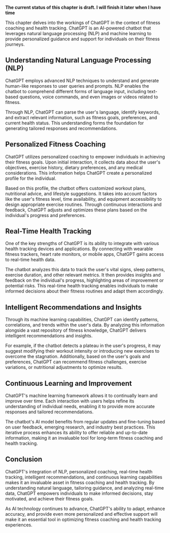 **The current status of this chapter is draft. I will finish it later when I have time**

This chapter delves into the workings of ChatGPT in the context of fitness coaching and health tracking. ChatGPT is an AI-powered chatbot that leverages natural language processing (NLP) and machine learning to provide personalized guidance and support for individuals on their fitness journeys.

Understanding Natural Language Processing (NLP)
-----------------------------------------------

ChatGPT employs advanced NLP techniques to understand and generate human-like responses to user queries and prompts. NLP enables the chatbot to comprehend different forms of language input, including text-based questions, voice commands, and even images or videos related to fitness.

Through NLP, ChatGPT can parse the user's language, identify keywords, and extract relevant information, such as fitness goals, preferences, and current health status. This understanding forms the foundation for generating tailored responses and recommendations.

Personalized Fitness Coaching
-----------------------------

ChatGPT utilizes personalized coaching to empower individuals in achieving their fitness goals. Upon initial interaction, it collects data about the user's objectives, exercise history, dietary preferences, and any medical considerations. This information helps ChatGPT create a personalized profile for the individual.

Based on this profile, the chatbot offers customized workout plans, nutritional advice, and lifestyle suggestions. It takes into account factors like the user's fitness level, time availability, and equipment accessibility to design appropriate exercise routines. Through continuous interactions and feedback, ChatGPT adjusts and optimizes these plans based on the individual's progress and preferences.

Real-Time Health Tracking
-------------------------

One of the key strengths of ChatGPT is its ability to integrate with various health tracking devices and applications. By connecting with wearable fitness trackers, heart rate monitors, or mobile apps, ChatGPT gains access to real-time health data.

The chatbot analyzes this data to track the user's vital signs, sleep patterns, exercise duration, and other relevant metrics. It then provides insights and feedback on the individual's progress, highlighting areas of improvement or potential risks. This real-time health tracking enables individuals to make informed decisions about their fitness routines and adapt them accordingly.

Intelligent Recommendations and Insights
----------------------------------------

Through its machine learning capabilities, ChatGPT can identify patterns, correlations, and trends within the user's data. By analyzing this information alongside a vast repository of fitness knowledge, ChatGPT delivers intelligent recommendations and insights.

For example, if the chatbot detects a plateau in the user's progress, it may suggest modifying their workout intensity or introducing new exercises to overcome the stagnation. Additionally, based on the user's goals and preferences, ChatGPT can recommend fitness challenges, exercise variations, or nutritional adjustments to optimize results.

Continuous Learning and Improvement
-----------------------------------

ChatGPT's machine learning framework allows it to continually learn and improve over time. Each interaction with users helps refine its understanding of individual needs, enabling it to provide more accurate responses and tailored recommendations.

The chatbot's AI model benefits from regular updates and fine-tuning based on user feedback, emerging research, and industry best practices. This iterative process enhances its ability to offer reliable and up-to-date information, making it an invaluable tool for long-term fitness coaching and health tracking.

Conclusion
----------

ChatGPT's integration of NLP, personalized coaching, real-time health tracking, intelligent recommendations, and continuous learning capabilities makes it an invaluable asset in fitness coaching and health tracking. By understanding natural language, tailoring guidance, and analyzing real-time data, ChatGPT empowers individuals to make informed decisions, stay motivated, and achieve their fitness goals.

As AI technology continues to advance, ChatGPT's ability to adapt, enhance accuracy, and provide even more personalized and effective support will make it an essential tool in optimizing fitness coaching and health tracking experiences.
